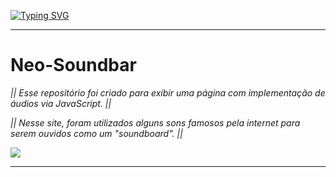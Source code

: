 [![Typing SVG](https://readme-typing-svg.herokuapp.com?font=Orbitron&weight=500&size=17&pause=1000&color=00FF06&background=0E005100&center=true&vCenter=true&width=1000&height=100&lines=Neo+Soundbar;Soundboard+de+sons+famosos+da+internet)](https://git.io/typing-svg)
***
# Neo-Soundbar
_|| Esse repositório foi criado para exibir uma página com implementação de áudios via JavaScript. ||_

_|| Nesse site, foram utilizados alguns sons famosos pela internet para serem ouvidos como um "soundboard". ||_

![](https://media.tenor.com/QU-5UcsfWuEAAAAj/master-chief-dance.gif)

***
